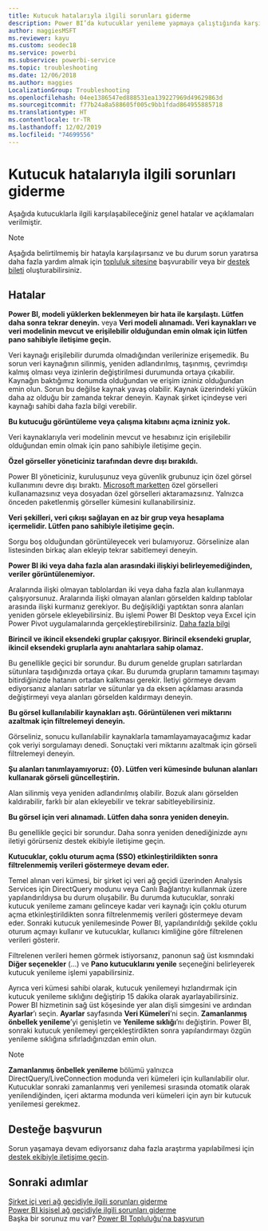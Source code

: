 ```yaml
---
title: Kutucuk hatalarıyla ilgili sorunları giderme
description: Power BI’da kutucuklar yenileme yapmaya çalıştığında karşılaşılabilecek genel hatalar
author: maggiesMSFT
ms.reviewer: kayu
ms.custom: seodec18
ms.service: powerbi
ms.subservice: powerbi-service
ms.topic: troubleshooting
ms.date: 12/06/2018
ms.author: maggies
LocalizationGroup: Troubleshooting
ms.openlocfilehash: 04ee1386547ed888531ea139227969d49629863d
ms.sourcegitcommit: f77b24a8a588605f005c9bb1fdad864955885718
ms.translationtype: HT
ms.contentlocale: tr-TR
ms.lasthandoff: 12/02/2019
ms.locfileid: "74699556"
---
```

# <a name="troubleshooting-tile-errors"></a>Kutucuk hatalarıyla ilgili sorunları giderme
Aşağıda kutucuklarla ilgili karşılaşabileceğiniz genel hatalar ve açıklamaları verilmiştir.

> [!NOTE]
> Aşağıda belirtilmemiş bir hatayla karşılaşırsanız ve bu durum sorun yaratırsa daha fazla yardım almak için [topluluk sitesine](https://community.powerbi.com/) başvurabilir veya bir [destek bileti](https://powerbi.microsoft.com/support/) oluşturabilirsiniz.
> 
> 

## <a name="errors"></a>Hatalar
**Power BI, modeli yüklerken beklenmeyen bir hata ile karşılaştı. Lütfen daha sonra tekrar deneyin.**
veya **Veri modeli alınamadı. Veri kaynakları ve veri modelinin mevcut ve erişilebilir olduğundan emin olmak için lütfen pano sahibiyle iletişime geçin.**

Veri kaynağı erişilebilir durumda olmadığından verilerinize erişemedik. Bu sorun veri kaynağının silinmiş, yeniden adlandırılmış, taşınmış, çevrimdışı kalmış olması veya izinlerin değiştirilmesi durumunda ortaya çıkabilir. Kaynağın baktığımız konumda olduğundan ve erişim izniniz olduğundan emin olun. Sorun bu değilse kaynak yavaş olabilir. Kaynak üzerindeki yükün daha az olduğu bir zamanda tekrar deneyin. Kaynak şirket içindeyse veri kaynağı sahibi daha fazla bilgi verebilir.

**Bu kutucuğu görüntüleme veya çalışma kitabını açma izniniz yok.**

Veri kaynaklarıyla veri modelinin mevcut ve hesabınız için erişilebilir olduğundan emin olmak için pano sahibiyle iletişime geçin.

**Özel görseller yöneticiniz tarafından devre dışı bırakıldı.**

Power BI yöneticiniz, kuruluşunuz veya güvenlik grubunuz için özel görsel kullanımını devre dışı bıraktı. [Microsoft marketten](https://appsource.microsoft.com/marketplace/apps?page=1&product=power-bi-visuals) özel görselleri kullanamazsınız veya dosyadan özel görselleri aktaramazsınız. Yalnızca önceden paketlenmiş görseller kümesini kullanabilirsiniz.


**Veri şekilleri, veri çıkışı sağlayan en az bir grup veya hesaplama içermelidir. Lütfen pano sahibiyle iletişime geçin.**

Sorgu boş olduğundan görüntüleyecek veri bulamıyoruz. Görselinize alan listesinden birkaç alan ekleyip tekrar sabitlemeyi deneyin.

**Power BI iki veya daha fazla alan arasındaki ilişkiyi belirleyemediğinden, veriler görüntülenemiyor.**

Aralarında ilişki olmayan tablolardan iki veya daha fazla alan kullanmaya çalışıyorsunuz. Aralarında ilişki olmayan alanları görselden kaldırıp tablolar arasında ilişki kurmanız gerekiyor. Bu değişikliği yaptıktan sonra alanları yeniden görsele ekleyebilirsiniz. Bu işlemi Power BI Desktop veya Excel için Power Pivot uygulamalarında gerçekleştirebilirsiniz. [Daha fazla bilgi](desktop-create-and-manage-relationships.md)

**Birincil ve ikincil eksendeki gruplar çakışıyor. Birincil eksendeki gruplar, ikincil eksendeki gruplarla aynı anahtarlara sahip olamaz.**

Bu genellikle geçici bir sorundur. Bu durum genelde grupları satırlardan sütunlara taşıdığınızda ortaya çıkar. Bu durumda grupların tamamını taşımayı bitirdiğinizde hatanın ortadan kalkması gerekir. İletiyi görmeye devam ediyorsanız alanları satırlar ve sütunlar ya da eksen açıklaması arasında değiştirmeyi veya alanları görselden kaldırmayı deneyin.  

**Bu görsel kullanılabilir kaynakları aştı. Görüntülenen veri miktarını azaltmak için filtrelemeyi deneyin.**

Görseliniz, sonucu kullanılabilir kaynaklarla tamamlayamayacağımız kadar çok veriyi sorgulamayı denedi. Sonuçtaki veri miktarını azaltmak için görseli filtrelemeyi deneyin.

**Şu alanları tanımlayamıyoruz: {0}. Lütfen veri kümesinde bulunan alanları kullanarak görseli güncelleştirin.**

Alan silinmiş veya yeniden adlandırılmış olabilir. Bozuk alanı görselden kaldırabilir, farklı bir alan ekleyebilir ve tekrar sabitleyebilirsiniz.

**Bu görsel için veri alınamadı. Lütfen daha sonra yeniden deneyin.**

Bu genellikle geçici bir sorundur. Daha sonra yeniden denediğinizde aynı iletiyi görürseniz destek ekibiyle iletişime geçin.

**Kutucuklar, çoklu oturum açma (SSO) etkinleştirildikten sonra filtrelenmemiş verileri göstermeye devam eder.**

Temel alınan veri kümesi, bir şirket içi veri ağ geçidi üzerinden Analysis Services için DirectQuery modunu veya Canlı Bağlantıyı kullanmak üzere yapılandırıldıysa bu durum oluşabilir. Bu durumda kutucuklar, sonraki kutucuk yenileme zamanı gelinceye kadar veri kaynağı için çoklu oturum açma etkinleştirildikten sonra filtrelenmemiş verileri göstermeye devam eder. Sonraki kutucuk yenilemesinde Power BI, yapılandırıldığı şekilde çoklu oturum açmayı kullanır ve kutucuklar, kullanıcı kimliğine göre filtrelenen verileri gösterir. 

Filtrelenen verileri hemen görmek istiyorsanız, panonun sağ üst kısmındaki **Diğer seçenekler** (...) ve **Pano kutucuklarını yenile** seçeneğini belirleyerek kutucuk yenileme işlemi yapabilirsiniz.

Ayrıca veri kümesi sahibi olarak, kutucuk yenilemeyi hızlandırmak için kutucuk yenileme sıklığını değiştirip 15 dakika olarak ayarlayabilirsiniz. Power BI hizmetinin sağ üst köşesinde yer alan dişli simgesini ve ardından **Ayarlar**’ı seçin. **Ayarlar** sayfasında **Veri Kümeleri**’ni seçin. **Zamanlanmış önbellek yenileme**’yi genişletin ve **Yenileme sıklığı**’nı değiştirin. Power BI, sonraki kutucuk yenilemeyi gerçekleştirdikten sonra yapılandırmayı özgün yenileme sıklığına sıfırladığınızdan emin olun.

> [!NOTE]
> **Zamanlanmış önbellek yenileme** bölümü yalnızca DirectQuery/LiveConnection modunda veri kümeleri için kullanılabilir olur. Kutucuklar sonraki zamanlanmış veri yenilemesi sırasında otomatik olarak yenilendiğinden, içeri aktarma modunda veri kümeleri için ayrı bir kutucuk yenilemesi gerekmez.

## <a name="contact-support"></a>Desteğe başvurun
Sorun yaşamaya devam ediyorsanız daha fazla araştırma yapılabilmesi için [destek ekibiyle iletişime geçin](https://support.powerbi.com).

## <a name="next-steps"></a>Sonraki adımlar
[Şirket içi veri ağ geçidiyle ilgili sorunları giderme](service-gateway-onprem-tshoot.md)  
[Power BI kişisel ağ geçidiyle ilgili sorunları giderme](service-admin-troubleshooting-power-bi-personal-gateway.md)  
Başka bir sorunuz mu var? [Power BI Topluluğu'na başvurun](https://community.powerbi.com/)


